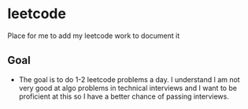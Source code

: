 # leetcode

Place for me to add my leetcode work to document it

## Goal
* The goal is to do 1-2 leetcode problems a day. I understand I am not very good at algo problems in technical interviews and I want to be proficient at this so I have a better chance of passing interviews.